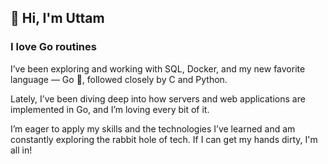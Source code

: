 ## 👋 Hi, I'm Uttam

### I love Go routines
I’ve been exploring and working with SQL, Docker, and my new favorite language — Go 🐹, followed closely by C and Python.

Lately, I’ve been diving deep into how servers and web applications are implemented in Go, and I’m loving every bit of it.

I’m eager to apply my skills and the technologies I’ve learned and am constantly exploring the rabbit hole of tech.
If I can get my hands dirty, I'm all in!

<!--
**Uttam1916/Uttam1916** is a ✨ _special_ ✨ repository because its `README.md` (this file) appears on your GitHub profile.

Here are some ideas to get you started:

- 🔭 I’m currently working on ...
- 🌱 I’m currently learning ...
- 👯 I’m looking to collaborate on ...
- 🤔 I’m looking for help with ...
- 💬 Ask me about ...
- 📫 How to reach me: ...
- 😄 Pronouns: ...
- ⚡ Fun fact: ...
-->
